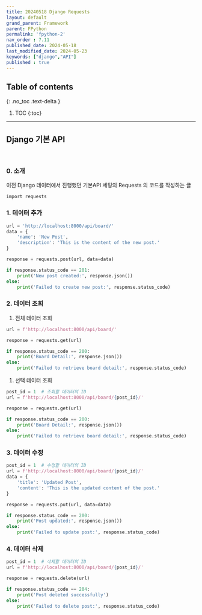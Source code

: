 ```yaml
---
title: 20240518 Django Requests
layout: default
grand_parent: Framework
parent: FPython
permalink: 'fpython-2'
nav_order : 7.11
published_date: 2024-05-18
last_modified_date: 2024-05-23
keywords: ["django","API"]
published : true
---
```

## Table of contents
{: .no_toc .text-delta }

1. TOC
{:toc}
---

<!-- 글의 제목은 ##
    나머지 큰 제목은 ###
    이후 나머지는 4개이상 -->

## Django 기본 API
<br>

### 0. 소개
이전 Django 데이터에서 진행했던 기본API 세팅의 Requests 의 코드를 작성하는 글<br>

`import requests`

### 1. 데이터 추가
```python
url = 'http://localhost:8000/api/board/'
data = {
    'name': 'New Post',
    'description': 'This is the content of the new post.'
}

response = requests.post(url, data=data)

if response.status_code == 201:
    print('New post created:', response.json())
else:
    print('Failed to create new post:', response.status_code)
```

### 2. 데이터 조희

1. 전체 데이터 조회

```python
url = f'http://localhost:8000/api/board/'

response = requests.get(url)

if response.status_code == 200:
    print('Board Detail:', response.json())
else:
    print('Failed to retrieve board detail:', response.status_code)
```

1. 선택 데이터 조회
 
```python
post_id = 1  # 조회할 데이터의 ID
url = f'http://localhost:8000/api/board/{post_id}/'

response = requests.get(url)

if response.status_code == 200:
    print('Board Detail:', response.json())
else:
    print('Failed to retrieve board detail:', response.status_code)
```

### 3. 데이터 수정
```python
post_id = 1  # 수정할 데이터의 ID
url = f'http://localhost:8000/api/board/{post_id}/'
data = {
    'title': 'Updated Post',
    'content': 'This is the updated content of the post.'
}

response = requests.put(url, data=data)

if response.status_code == 200:
    print('Post updated:', response.json())
else:
    print('Failed to update post:', response.status_code)
```

### 4. 데이터 삭제
```python
post_id = 1  # 삭제할 데이터의 ID
url = f'http://localhost:8000/api/board/{post_id}/'

response = requests.delete(url)

if response.status_code == 204:
    print('Post deleted successfully')
else:
    print('Failed to delete post:', response.status_code)
```